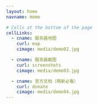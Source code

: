 ```yaml
---
layout: home
navname: Home

# Cells at the bottom of the page
cellLinks:
  - cname: 服务器地图
    curl: map
    cimage: media/demo02.jpg

  - cname: 服务器截图
    curl: screenshots
    cimage: media/demo03.jpg

  - cname: 官方文档（萌新必看）
    curl: donate
    cimage: media/demo04.jpg
---
```

